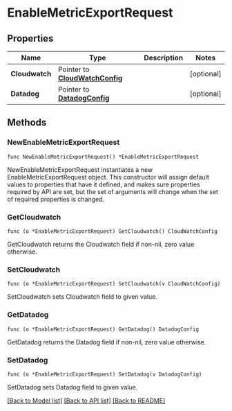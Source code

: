 # EnableMetricExportRequest

## Properties

Name | Type | Description | Notes
------------ | ------------- | ------------- | -------------
**Cloudwatch** | Pointer to [**CloudWatchConfig**](CloudWatchConfig.md) |  | [optional] 
**Datadog** | Pointer to [**DatadogConfig**](DatadogConfig.md) |  | [optional] 

## Methods

### NewEnableMetricExportRequest

`func NewEnableMetricExportRequest() *EnableMetricExportRequest`

NewEnableMetricExportRequest instantiates a new EnableMetricExportRequest object.
This constructor will assign default values to properties that have it defined,
and makes sure properties required by API are set, but the set of arguments
will change when the set of required properties is changed.

### GetCloudwatch

`func (o *EnableMetricExportRequest) GetCloudwatch() CloudWatchConfig`

GetCloudwatch returns the Cloudwatch field if non-nil, zero value otherwise.

### SetCloudwatch

`func (o *EnableMetricExportRequest) SetCloudwatch(v CloudWatchConfig)`

SetCloudwatch sets Cloudwatch field to given value.

### GetDatadog

`func (o *EnableMetricExportRequest) GetDatadog() DatadogConfig`

GetDatadog returns the Datadog field if non-nil, zero value otherwise.

### SetDatadog

`func (o *EnableMetricExportRequest) SetDatadog(v DatadogConfig)`

SetDatadog sets Datadog field to given value.


[[Back to Model list]](../README.md#documentation-for-models) [[Back to API list]](../README.md#documentation-for-api-endpoints) [[Back to README]](../README.md)


